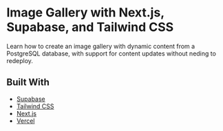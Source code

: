 

# Image Gallery with Next.js, Supabase, and Tailwind CSS

Learn how to create an image gallery with dynamic content from a PostgreSQL database, with support for content updates without neding to redeploy.

<!-- <img width="1406" alt="swag" src="https://user-images.githubusercontent.com/9113740/160301066-c2e44eec-a0aa-4960-8644-3fc95bf8cb34.png"> -->

## Built With

- [Supabase](https://supabase.com)
- [Tailwind CSS](https://tailwindcss.com)
- [Next.js](https://nextjs.org)
- [Vercel](https://vercel.com)

